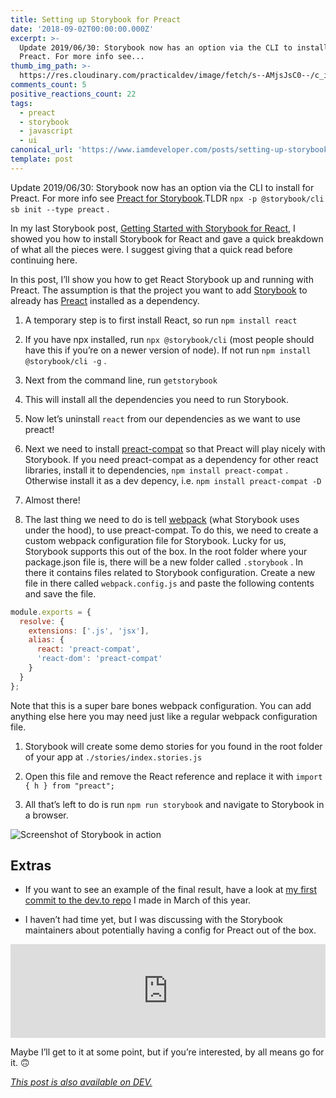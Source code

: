 ```yaml
---
title: Setting up Storybook for Preact
date: '2018-09-02T00:00:00.000Z'
excerpt: >-
  Update 2019/06/30: Storybook now has an option via the CLI to install for
  Preact. For more info see...
thumb_img_path: >-
  https://res.cloudinary.com/practicaldev/image/fetch/s--AMjsJsC0--/c_imagga_scale,f_auto,fl_progressive,h_420,q_auto,w_1000/https://thepracticaldev.s3.amazonaws.com/i/9zm6yatidby4ls11xzeg.png
comments_count: 5
positive_reactions_count: 22
tags:
  - preact
  - storybook
  - javascript
  - ui
canonical_url: 'https://www.iamdeveloper.com/posts/setting-up-storybook-for-preact-p5a/'
template: post
---
```


Update 2019/06/30: Storybook now has an option via the CLI to install for Preact. For more info see [Preact for Storybook](https://storybook.js.org/docs/guides/guide-preact).TLDR
`npx -p @storybook/cli sb init --type preact`
.

In my last Storybook post, [Getting Started with Storybook for React](https://dev.to/nickytonline/getting-started-with-react-storybook-9jh), I showed you how to install Storybook for React and gave a quick breakdown of what all the pieces were. I suggest giving that a quick read before continuing here.

In this post, I’ll show you how to get React Storybook up and running with Preact. The assumption is that the project you want to add [Storybook](https://storybook.js.org) to already has [Preact](https://github.com/developit/preact) installed as a dependency.

1. A temporary step is to first install React, so run
   `npm install react`

2. If you have npx installed, run
   `npx @storybook/cli`
   (most people should have this if you’re on a newer version of node). If not run
   `npm install @storybook/cli -g`
   .
3. Next from the command line, run
   `getstorybook`

4. This will install all the dependencies you need to run Storybook.
5. Now let’s uninstall
   `react`
   from our dependencies as we want to use preact!
6. Next we need to install [preact-compat](https://github.com/developit/preact-compat) so that Preact will play nicely with Storybook. If you need preact-compat as a dependency for other react libraries, install it to dependencies,
   `npm install preact-compat`
   . Otherwise install it as a dev depency, i.e.
   `npm install preact-compat -D`

7. Almost there!
8. The last thing we need to do is tell [webpack](https://webpack.js.org) (what Storybook uses under the hood), to use preact-compat. To do this, we need to create a custom webpack configuration file for Storybook. Lucky for us, Storybook supports this out of the box. In the root folder where your package.json file is, there will be a new folder called
   `.storybook`
   . In there it contains files related to Storybook configuration. Create a new file in there called
   `webpack.config.js`
   and paste the following contents and save the file.

```javascript
module.exports = {
  resolve: {
    extensions: ['.js', 'jsx'],
    alias: {
      react: 'preact-compat',
      'react-dom': 'preact-compat'
    }
  }
};
```

Note that this is a super bare bones webpack configuration. You can add anything else here you may need just like a regular webpack configuration file.

1. Storybook will create some demo stories for you found in the root folder of your app at
   `./stories/index.stories.js`

2. Open this file and remove the React reference and replace it with
   `import { h } from "preact";`

3. All that’s left to do is run
   `npm run storybook`
   and navigate to Storybook in a browser.

![Screenshot of Storybook in action](https://www.iamdeveloper.com/storybook-cc90189bb245b5d5bdea02cbff77fd3c.gif)

## Extras

- If you want to see an example of the final result, have a look at [my first commit to the dev.to repo](https://github.com/thepracticaldev/dev.to/commit/6a8df8c8ddec739280325c0000d6d32593f70ed0) I made in March of this year.

- I haven’t had time yet, but I was discussing with the Storybook maintainers about potentially having a config for Preact out of the box.

<iframe class="liquidTag" src="https://dev.to/embed/devcomment?args=4ccd" style="border: 0; width: 100%;"></iframe>

Maybe I’ll get to it at some point, but if you’re interested, by all means go for it. 🙃

_[This post is also available on DEV.](https://dev.to/nickytonline/setting-up-storybook-for-preact-p5a)_

<script>
const parent = document.getElementsByTagName('head')[0];
const script = document.createElement('script');
script.type = 'text/javascript';
script.src = 'https://cdnjs.cloudflare.com/ajax/libs/iframe-resizer/4.1.1/iframeResizer.min.js';
script.charset = 'utf-8';
script.onload = function() {
    window.iFrameResize({}, '.liquidTag');
};
parent.appendChild(script);
</script>
